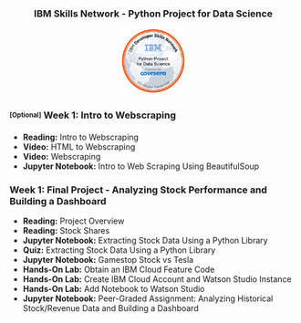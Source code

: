 <div align="center">
    <h3>IBM Skills Network - Python Project for Data Science</h3>
        <img src="/Python_Project_for_Data_Science.png" alt="Badge" style="width:23%">
</div>

### <sub><sup>[Optional]</sup></sub> Week 1: Intro to Webscraping
- <b>Reading:</b> Intro to Webscraping 
- <b>Video:</b> HTML to Webscraping 
- <b>Video:</b> Webscraping 
- <b>Jupyter Notebook:</b> Intro to Web Scraping Using BeautifulSoup

### Week 1: Final Project - Analyzing Stock Performance and Building a Dashboard
- <b>Reading:</b> Project Overview 
- <b>Reading:</b> Stock Shares 
- <b>Jupyter Notebook:</b> Extracting Stock Data Using a Python Library
- <b>Quiz:</b> Extracting Stock Data Using a Python Library 
- <b>Jupyter Notebook:</b> Gamestop Stock vs Tesla
- <b>Hands-On Lab:</b> Obtain an IBM Cloud Feature Code 
- <b>Hands-On Lab:</b> Create IBM Cloud Account and Watson Studio Instance
- <b>Hands-On Lab:</b> Add Notebook to Watson Studio
- <b>Jupyter Notebook:</b> Peer-Graded Assignment: Analyzing Historical Stock/Revenue Data and Building a Dashboard 

